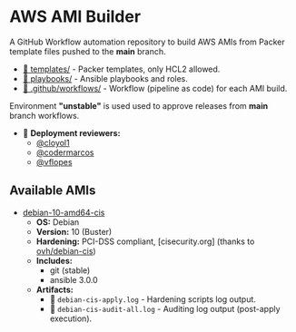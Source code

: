 # AWS AMI Builder

A GitHub Workflow automation repository to build AWS AMIs from Packer template files pushed to the **main** branch.

- [:file_folder: templates/](templates/) - Packer templates, only HCL2 allowed.
- [:file_folder: playbooks/](playbooks/) - Ansible playbooks and roles.
- [:file_folder: .github/workflows/](.github/workflows/) - Workflow (pipeline as code) for each AMI build.


Environment **"unstable"** is used used to approve releases from **main** branch workflows.

- :rocket: **Deployment reviewers:**
  - [@cloyol1](https://github.com/cloyol1)
  - [@codermarcos](https://github.com/codermarcos)
  - [@vflopes](https://github.com/vflopes)

## Available AMIs

- [debian-10-amd64-cis](templates/debian-10-amd64-cis.pkr.hcl)
  - **OS:** Debian
  - **Version:** 10 (Buster)
  - **Hardening:** PCI-DSS compliant, [cisecurity.org] (thanks to [ovh/debian-cis](https://github.com/ovh/debian-cis))
  - **Includes:**
    - git (stable)
    - ansible 3.0.0
  - **Artifacts:**
    - :page_facing_up: `debian-cis-apply.log` - Hardening scripts log output.
    - :page_facing_up: `debian-cis-audit-all.log` - Auditing log output (post-apply execution).
